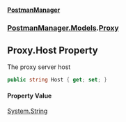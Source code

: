 #### [PostmanManager](PostmanManager.md 'PostmanManager')
### [PostmanManager.Models](PostmanManager.md#PostmanManager.Models 'PostmanManager.Models').[Proxy](PostmanManager.md#PostmanManager.Models.Proxy 'PostmanManager.Models.Proxy')

## Proxy.Host Property

The proxy server host

```csharp
public string Host { get; set; }
```

#### Property Value
[System.String](https://docs.microsoft.com/en-us/dotnet/api/System.String 'System.String')